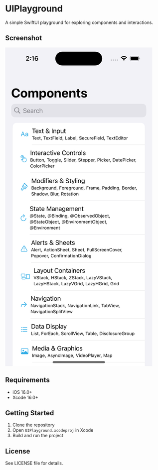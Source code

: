 # UIPlayground

A simple SwiftUI playground for exploring components and interactions.

## Screenshot

![App Screenshot](screenshots/components.png)

## Requirements
- iOS 16.0+
- Xcode 16.0+

## Getting Started
1. Clone the repository
2. Open `UIPlayground.xcodeproj` in Xcode
3. Build and run the project

## License
See LICENSE file for details.
